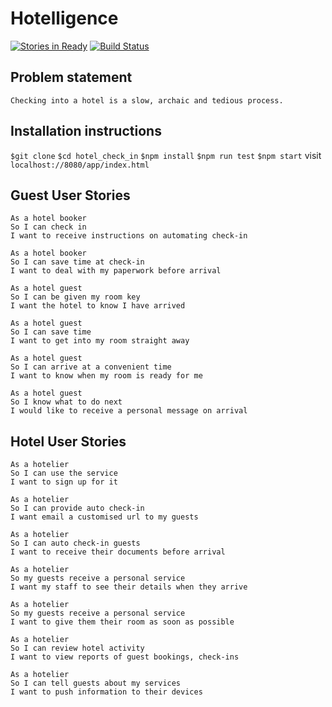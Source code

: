 Hotelligence
===================

[![Stories in Ready](https://badge.waffle.io/Wynndow/hotel_check_in.png?label=ready&title=Ready)](https://waffle.io/Wynndow/hotel_check_in)
[![Build Status](https://travis-ci.org/Wynndow/hotel_check_in.svg?branch=master)](https://travis-ci.org/Wynndow/hotel_check_in)

Problem statement
-------

```
Checking into a hotel is a slow, archaic and tedious process.
```

Installation instructions
-----
`$git clone`
`$cd hotel_check_in`
`$npm install`
`$npm run test`
`$npm start`
 visit `localhost://8080/app/index.html`

Guest User Stories
-----
```
As a hotel booker
So I can check in
I want to receive instructions on automating check-in

As a hotel booker
So I can save time at check-in
I want to deal with my paperwork before arrival

As a hotel guest
So I can be given my room key
I want the hotel to know I have arrived

As a hotel guest
So I can save time
I want to get into my room straight away

As a hotel guest
So I can arrive at a convenient time
I want to know when my room is ready for me

As a hotel guest
So I know what to do next
I would like to receive a personal message on arrival
```

Hotel User Stories
-----

```
As a hotelier
So I can use the service
I want to sign up for it

As a hotelier
So I can provide auto check-in
I want email a customised url to my guests

As a hotelier
So I can auto check-in guests
I want to receive their documents before arrival

As a hotelier
So my guests receive a personal service
I want my staff to see their details when they arrive

As a hotelier
So my guests receive a personal service
I want to give them their room as soon as possible

As a hotelier
So I can review hotel activity
I want to view reports of guest bookings, check-ins

As a hotelier
So I can tell guests about my services
I want to push information to their devices
```
